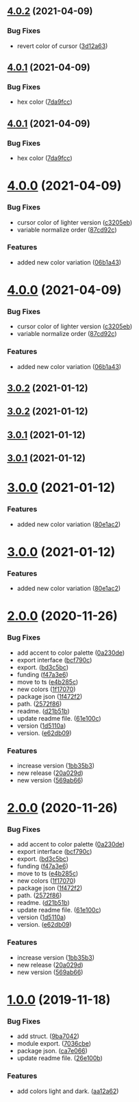 ## [4.0.2](https://github.com/meetio-theme/meetio-theme-colors/compare/v4.0.1...v4.0.2) (2021-04-09)


### Bug Fixes

* revert color of cursor ([3d12a63](https://github.com/meetio-theme/meetio-theme-colors/commit/3d12a63657f3925b323446673d62e677c1233616))



## [4.0.1](https://github.com/meetio-theme/meetio-theme-colors/compare/v4.0.0...v4.0.1) (2021-04-09)


### Bug Fixes

* hex color ([7da9fcc](https://github.com/meetio-theme/meetio-theme-colors/commit/7da9fccacc963201d22be89a48aa713a1d266f91))



## [4.0.1](https://github.com/meetio-theme/meetio-theme-colors/compare/v4.0.0...v4.0.1) (2021-04-09)


### Bug Fixes

* hex color ([7da9fcc](https://github.com/meetio-theme/meetio-theme-colors/commit/7da9fccacc963201d22be89a48aa713a1d266f91))



# [4.0.0](https://github.com/meetio-theme/meetio-theme-colors/compare/v3.0.2...v4.0.0) (2021-04-09)


### Bug Fixes

* cursor color of lighter version ([c3205eb](https://github.com/meetio-theme/meetio-theme-colors/commit/c3205eb3fb331c1b51b68c02ea61a520ab544f88))
* variable normalize order ([87cd92c](https://github.com/meetio-theme/meetio-theme-colors/commit/87cd92ce8e78f7dc070822e15886d8e5a209d159))


### Features

* added new color variation ([06b1a43](https://github.com/meetio-theme/meetio-theme-colors/commit/06b1a43e66c9e24b433050f1b4bc1cb6f59d609f))



# [4.0.0](https://github.com/meetio-theme/meetio-theme-colors/compare/v3.0.2...v4.0.0) (2021-04-09)


### Bug Fixes

* cursor color of lighter version ([c3205eb](https://github.com/meetio-theme/meetio-theme-colors/commit/c3205eb3fb331c1b51b68c02ea61a520ab544f88))
* variable normalize order ([87cd92c](https://github.com/meetio-theme/meetio-theme-colors/commit/87cd92ce8e78f7dc070822e15886d8e5a209d159))


### Features

* added new color variation ([06b1a43](https://github.com/meetio-theme/meetio-theme-colors/commit/06b1a43e66c9e24b433050f1b4bc1cb6f59d609f))



## [3.0.2](https://github.com/meetio-theme/meetio-theme-colors/compare/v3.0.1...v3.0.2) (2021-01-12)



## [3.0.2](https://github.com/meetio-theme/meetio-theme-colors/compare/v3.0.1...v3.0.2) (2021-01-12)



## [3.0.1](https://github.com/meetio-theme/meetio-theme-colors/compare/v3.0.0...v3.0.1) (2021-01-12)



## [3.0.1](https://github.com/meetio-theme/meetio-theme-colors/compare/v3.0.0...v3.0.1) (2021-01-12)



# [3.0.0](https://github.com/meetio-theme/meetio-theme-colors/compare/v2.0.0...v3.0.0) (2021-01-12)


### Features

* added new color variation ([80e1ac2](https://github.com/meetio-theme/meetio-theme-colors/commit/80e1ac28436b626cebcb758be11fa78e88770b7a))



# [3.0.0](https://github.com/meetio-theme/meetio-theme-colors/compare/v2.0.0...v3.0.0) (2021-01-12)


### Features

* added new color variation ([80e1ac2](https://github.com/meetio-theme/meetio-theme-colors/commit/80e1ac28436b626cebcb758be11fa78e88770b7a))



# [2.0.0](https://github.com/meetio-theme/meetio-theme-colors/compare/1.0.0...v2.0.0) (2020-11-26)


### Bug Fixes

* add accent to color palette ([0a230de](https://github.com/meetio-theme/meetio-theme-colors/commit/0a230def97111db6cc40c2ffbe36c81a27ff8223))
* export interface ([bcf790c](https://github.com/meetio-theme/meetio-theme-colors/commit/bcf790c472167b08ef9b2472707a83f112d6f901))
* export. ([bd3c5bc](https://github.com/meetio-theme/meetio-theme-colors/commit/bd3c5bc591ba0f461edcb0a500cf5f52f42c0bfe))
* funding ([f47a3e6](https://github.com/meetio-theme/meetio-theme-colors/commit/f47a3e64d7108bae9b5ba1be95799ff7b7f1d9d8))
* move to ts ([e4b285c](https://github.com/meetio-theme/meetio-theme-colors/commit/e4b285c0db4de32ba83a3151f78e712615904a62))
* new colors ([1f17070](https://github.com/meetio-theme/meetio-theme-colors/commit/1f17070f818f51bd3a06988e69e39035bbaed8a2))
* package json ([1f472f2](https://github.com/meetio-theme/meetio-theme-colors/commit/1f472f2481ca0e2b1e76ecf8707309de09e5942b))
* path. ([2572f86](https://github.com/meetio-theme/meetio-theme-colors/commit/2572f86b2643f951fd4ba4b8bc332b41a26812f4))
* readme. ([d21b51b](https://github.com/meetio-theme/meetio-theme-colors/commit/d21b51ba11ff68604438719c831fce336e2a5ec9))
* update readme file. ([61e100c](https://github.com/meetio-theme/meetio-theme-colors/commit/61e100c34050c9e9c1d8fb1b5a366a95b09e2396))
* version ([1d5110a](https://github.com/meetio-theme/meetio-theme-colors/commit/1d5110a136b747cf3845c9180227c6e848910e67))
* version. ([e62db09](https://github.com/meetio-theme/meetio-theme-colors/commit/e62db09f3754ac950105494418569bb44f2e06d4))


### Features

* increase version ([1bb35b3](https://github.com/meetio-theme/meetio-theme-colors/commit/1bb35b36ce06d92c096ab2988e8887fbd0efc0c8))
* new release ([20a029d](https://github.com/meetio-theme/meetio-theme-colors/commit/20a029d8e27e11855808ad4b42bf9205469984c0))
* new version ([569ab66](https://github.com/meetio-theme/meetio-theme-colors/commit/569ab6663151bfef42d8d8a80a53b9068fb2fe2f))



<a name="2.0.0"></a>
# [2.0.0](https://github.com/meetio-theme/meetio-theme-colors/compare/1.0.0...2.0.0) (2020-11-26)


### Bug Fixes

* add accent to color palette ([0a230de](https://github.com/meetio-theme/meetio-theme-colors/commit/0a230de))
* export interface ([bcf790c](https://github.com/meetio-theme/meetio-theme-colors/commit/bcf790c))
* export. ([bd3c5bc](https://github.com/meetio-theme/meetio-theme-colors/commit/bd3c5bc))
* funding ([f47a3e6](https://github.com/meetio-theme/meetio-theme-colors/commit/f47a3e6))
* move to ts ([e4b285c](https://github.com/meetio-theme/meetio-theme-colors/commit/e4b285c))
* new colors ([1f17070](https://github.com/meetio-theme/meetio-theme-colors/commit/1f17070))
* package json ([1f472f2](https://github.com/meetio-theme/meetio-theme-colors/commit/1f472f2))
* path. ([2572f86](https://github.com/meetio-theme/meetio-theme-colors/commit/2572f86))
* readme. ([d21b51b](https://github.com/meetio-theme/meetio-theme-colors/commit/d21b51b))
* update readme file. ([61e100c](https://github.com/meetio-theme/meetio-theme-colors/commit/61e100c))
* version ([1d5110a](https://github.com/meetio-theme/meetio-theme-colors/commit/1d5110a))
* version. ([e62db09](https://github.com/meetio-theme/meetio-theme-colors/commit/e62db09))


### Features

* increase version ([1bb35b3](https://github.com/meetio-theme/meetio-theme-colors/commit/1bb35b3))
* new release ([20a029d](https://github.com/meetio-theme/meetio-theme-colors/commit/20a029d))
* new version ([569ab66](https://github.com/meetio-theme/meetio-theme-colors/commit/569ab66))



<a name="1.0.0"></a>
# [1.0.0](https://github.com/meetio-theme/meetio-theme-colors/compare/9ba7042...1.0.0) (2019-11-18)


### Bug Fixes

* add struct. ([9ba7042](https://github.com/meetio-theme/meetio-theme-colors/commit/9ba7042))
* module export. ([7036cbe](https://github.com/meetio-theme/meetio-theme-colors/commit/7036cbe))
* package json. ([ca7e066](https://github.com/meetio-theme/meetio-theme-colors/commit/ca7e066))
* update readme file. ([26e100b](https://github.com/meetio-theme/meetio-theme-colors/commit/26e100b))


### Features

* add colors light and dark. ([aa12a62](https://github.com/meetio-theme/meetio-theme-colors/commit/aa12a62))



